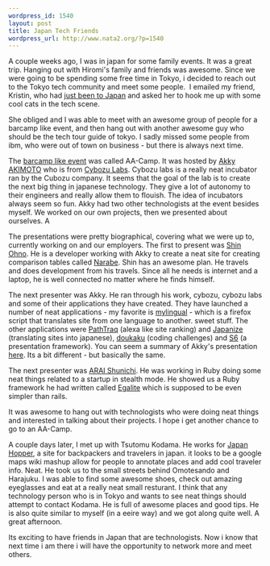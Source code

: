 ```yaml
--- 
wordpress_id: 1540
layout: post
title: Japan Tech Friends
wordpress_url: http://www.nata2.org/?p=1540
---
```

A couple weeks ago, I was in japan for some family events. It was a great trip. Hanging out with Hiromi's family and friends was awesome. Since we were going to be spending some free time in Tokyo, i decided to reach out to the Tokyo tech community and meet some people.  I emailed my friend, Kristin, who had <a href="http://kristenicole2.wordpress.com/2008/05/28/day-2-in-tokyo-still-afraid-of-heights/">just been to Japan</a> and asked her to hook me up with some cool cats in the tech scene.

She obliged and I was able to meet with an awesome group of people for a barcamp like event, and then hang out with another awesome guy who should be the tech tour guide of tokyo. I sadly missed some people from ibm, who were out of town on business - but there is always next time.

The <a href="http://akimoto.jp/blog/2008/06/21/aa-camp3%E6%97%A5%E9%80%A3%E7%B6%9A%E9%96%8B%E5%82%AC/">barcamp like event</a> was called AA-Camp. It was hosted by <a href="http://akimoto.jp">Akky AKIMOTO</a> who is from <a href="http://labs.cybozu.co.jp/en/">Cybozu Labs</a>. Cybozu labs is a really neat incubator ran by the Cubozu company. It seems that the goal of the lab is to create the next big thing in japanese technology. They give a lot of autonomy to their engineers and really allow them to flouish. The idea of incubators always seem so fun. Akky had two other technologists at the event besides myself. We worked on our own projects, then we presented about ourselves. A

The presentations were pretty biographical, covering what we were up to, currently working on and our employers. The first to present was <a href="http://www.ganchiku.com/">Shin Ohno</a>. He is a developer working with Akky to create a neat site for creating comparison tables called <a href="http://narabe.com/">Narabe</a>. Shin has an awesome plan. He travels and does development from his travels. Since all he needs is internet and a laptop, he is well connected no matter where he finds himself.

The next presenter was Akky. He ran through his work, cybozu, cybozu labs and some of their applications they have created. They have launched a number of neat applications - my favorite is <a href="http://mylingual.net/">mylingual</a> - which is a firefox script that translates site from one language to another. sweet stuff. The other applications were <a href="http://pathtraq.com/">PathTraq</a> (alexa like site ranking) and <a href="http://japanize.31tools.com/">Japanize</a> (translating sites into japanese), <a href="http://ja.doukaku.org/lang/">doukaku</a> (coding challenges) and <a href="http://amachang.art-code.org/pr/">S6</a> (a presentation framework). You can seem a summary of Akky's presentation <a href="http://asiajin.com/blog/2008/05/16/tokyo2point0-event-cybozu-labs-and-phishing-web-20-security/">here</a>. Its a bit different - but basically the same.

The next presenter was <a href="http://mellowtone.co.jp/">ARAI Shunichi</a>. He was working in Ruby doing some neat things related to a startup in stealth mode. He showed us a Ruby framework he had written called <a href="http://code.google.com/p/egalite/">Egalite</a> which is supposed to be even simpler than rails.

It was awesome to hang out with technologists who were doing neat things and interested in talking about their projects. I hope i get another chance to go to an AA-Camp.

A couple days later, I met up with Tsutomu Kodama. He works for <a href="http://japan-hopper.com">Japan Hopper</a>, a site for backpackers and travelers in japan. it looks to be a google maps wiki mashup allow for people to annotate places and add cool traveler info. Neat. He took us to the small streets behind Omotesando and Harajuku. I was able to find some awesome shoes, check out amazing eyeglasses and eat at a really neat small resturant. I think that any technology person who is in Tokyo and wants to see neat things should attempt to contact Kodama. He is full of awesome places and good tips. He is also quite similar to myself (in a eeire way) and we got along quite well. A great afternoon.

Its exciting to have friends in Japan that are technologists. Now i know that next time i am there i will have the opportunity to network more and meet others.

